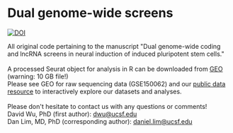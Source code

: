 # Dual genome-wide screens
[![DOI](https://zenodo.org/badge/512511123.svg)](https://zenodo.org/badge/latestdoi/512511123)

All original code pertaining to the manuscript "Dual genome-wide coding and lncRNA screens in neural induction of induced pluripotent stem cells."  
<br>
A processed Seurat object for analysis in R can be downloaded from [GEO](https://www.ncbi.nlm.nih.gov/geo/query/acc.cgi?acc=GSE150062) (warning: 10 GB file!)
<br>
Please see GEO for raw sequencing data (GSE150062) and our [public data resource](https://danlimlab.shinyapps.io/dualgenomewide) to interactively explore our datasets and analyses.  
<br>
Please don't hesitate to contact us with any questions or comments!  
David Wu, PhD (first author): dwu@ucsf.edu  
Dan Lim, MD, PhD (corresponding author): daniel.lim@ucsf.edu
